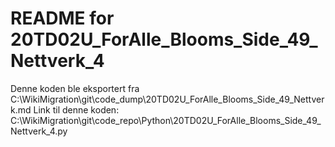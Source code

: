 # README for 20TD02U_ForAlle_Blooms_Side_49_Nettverk_4
Denne koden ble eksportert fra C:\WikiMigration\git\code_dump\20TD02U_ForAlle_Blooms_Side_49_Nettverk.md
Link til denne koden: C:\WikiMigration\git\code_repo\Python\20TD02U_ForAlle_Blooms_Side_49_Nettverk_4.py
